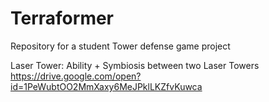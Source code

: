# Terraformer
Repository for a student Tower defense game project

Laser Tower: Ability + Symbiosis between two Laser Towers
https://drive.google.com/open?id=1PeWubtOO2MmXaxy6MeJPklLKZfvKuwca

